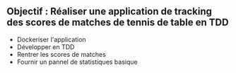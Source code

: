 ## Objectif : Réaliser une application de tracking des scores de matches de tennis de table en TDD

- Dockeriser l'application
- Développer en TDD
- Rentrer les scores de matches
- Fournir un pannel de statistiques basique

